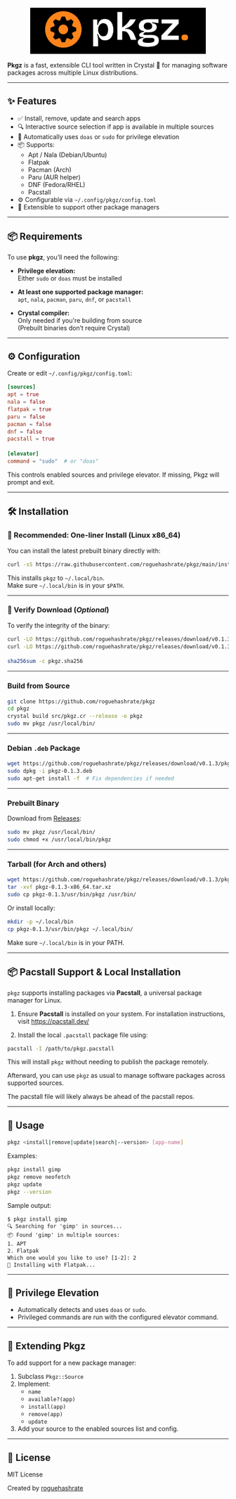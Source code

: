 
<p align="center">
  <img src="/assets/pkgz-logo.png" alt="Pkgz Logo" width="400"/>
</p>



**Pkgz** is a fast, extensible CLI tool written in Crystal 💎 for managing software packages across multiple Linux distributions.

---

## ✨ Features

- ✅ Install, remove, update and search apps  
- 🔍 Interactive source selection if app is available in multiple sources  
- 🔐 Automatically uses `doas` or `sudo` for privilege elevation  
- 📦 Supports:
  - Apt / Nala (Debian/Ubuntu)
  - Flatpak
  - Pacman (Arch)
  - Paru (AUR helper)
  - DNF (Fedora/RHEL)
  - Pacstall
- ⚙️ Configurable via `~/.config/pkgz/config.toml`  
- 🌱 Extensible to support other package managers  

---

## 📦 Requirements

To use **pkgz**, you’ll need the following:

- **Privilege elevation:**  
  Either `sudo` or `doas` must be installed

- **At least one supported package manager:**  
  `apt`, `nala`, `pacman`, `paru`, `dnf`, or `pacstall`

- **Crystal compiler:**  
  Only needed if you're building from source  
  (Prebuilt binaries don’t require Crystal)


---

## ⚙️ Configuration

Create or edit `~/.config/pkgz/config.toml`:

```toml
[sources]
apt = true
nala = false
flatpak = true
paru = false
pacman = false
dnf = false
pacstall = true

[elevator]
command = "sudo"  # or "doas"
```

This controls enabled sources and privilege elevator. If missing, Pkgz will prompt and exit.

---

## 🛠 Installation

### 🧪 Recommended: One-liner Install (Linux x86_64)

You can install the latest prebuilt binary directly with:

```bash
curl -sS https://raw.githubusercontent.com/roguehashrate/pkgz/main/install.sh | bash
```

This installs `pkgz` to `~/.local/bin`.  
Make sure `~/.local/bin` is in your `$PATH`.

---

### 🔐 Verify Download (*Optional*)

To verify the integrity of the binary:

```bash
curl -LO https://github.com/roguehashrate/pkgz/releases/download/v0.1.3/pkgz
curl -LO https://github.com/roguehashrate/pkgz/releases/download/v0.1.3/pkgz.sha256

sha256sum -c pkgz.sha256
```

---

### Build from Source

```bash
git clone https://github.com/roguehashrate/pkgz
cd pkgz
crystal build src/pkgz.cr --release -o pkgz
sudo mv pkgz /usr/local/bin/
```

---

### Debian `.deb` Package

```bash
wget https://github.com/roguehashrate/pkgz/releases/download/v0.1.3/pkgz-0.1.3.deb
sudo dpkg -i pkgz-0.1.3.deb
sudo apt-get install -f  # Fix dependencies if needed
```

---

### Prebuilt Binary

Download from [Releases](https://github.com/roguehashrate/pkgz/releases):

```bash
sudo mv pkgz /usr/local/bin/
sudo chmod +x /usr/local/bin/pkgz
```

---

### Tarball (for Arch and others)

```bash
wget https://github.com/roguehashrate/pkgz/releases/download/v0.1.3/pkgz-0.1.3-x86_64.tar.xz
tar -xvf pkgz-0.1.3-x86_64.tar.xz
sudo cp pkgz-0.1.3/usr/bin/pkgz /usr/bin/
```

Or install locally:

```bash
mkdir -p ~/.local/bin
cp pkgz-0.1.3/usr/bin/pkgz ~/.local/bin/
```

Make sure `~/.local/bin` is in your PATH.

---

## 📦 Pacstall Support & Local Installation

`pkgz` supports installing packages via **Pacstall**, a universal package manager for Linux.

1. Ensure **Pacstall** is installed on your system. For installation instructions, visit https://pacstall.dev/

2. Install the local `.pacstall` package file using:

```bash
pacstall -I /path/to/pkgz.pacstall
```

This will install `pkgz` without needing to publish the package remotely.

Afterward, you can use `pkgz` as usual to manage software packages across supported sources.

The pacstall file will likely always be ahead of the pacstall repos.

---

## 🚀 Usage

```bash
pkgz <install|remove|update|search|--version> [app-name]
```

Examples:

```bash
pkgz install gimp
pkgz remove neofetch
pkgz update
pkgz --version
```

Sample output:

```
$ pkgz install gimp
🔍 Searching for 'gimp' in sources...
📦 Found 'gimp' in multiple sources:
1. APT
2. Flatpak
Which one would you like to use? [1-2]: 2
🚀 Installing with Flatpak...
```

---

## 🔐 Privilege Elevation

- Automatically detects and uses `doas` or `sudo`.
- Privileged commands are run with the configured elevator command.

---

## 🧩 Extending Pkgz

To add support for a new package manager:

1. Subclass `Pkgz::Source`  
2. Implement:
   - `name`  
   - `available?(app)`  
   - `install(app)`  
   - `remove(app)`  
   - `update`  
3. Add your source to the enabled sources list and config.

---

## 🪪 License

MIT License

Created by [roguehashrate](https://github.com/roguehashrate)
